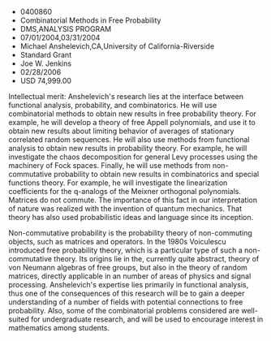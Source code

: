 
* 0400860
* Combinatorial Methods in Free Probability
* DMS,ANALYSIS PROGRAM
* 07/01/2004,03/31/2004
* Michael Anshelevich,CA,University of California-Riverside
* Standard Grant
* Joe W. Jenkins
* 02/28/2006
* USD 74,999.00

Intellectual merit: Anshelevich's research lies at the interface between
functional analysis, probability, and combinatorics. He will use combinatorial
methods to obtain new results in free probability theory. For example, he will
develop a theory of free Appell polynomials, and use it to obtain new results
about limiting behavior of averages of stationary correlated random sequences.
He will also use methods from functional analysis to obtain new results in
probability theory. For example, he will investigate the chaos decomposition for
general Levy processes using the machinery of Fock spaces. Finally, he will use
methods from non-commutative probability to obtain new results in combinatorics
and special functions theory. For example, he will investigate the linearization
coefficients for the q-analogs of the Meixner orthogonal polynomials. Matrices
do not commute. The importance of this fact in our interpretation of nature was
realized with the invention of quantum mechanics. That theory has also used
probabilistic ideas and language since its inception.

Non-commutative probability is the probability theory of non-commuting objects,
such as matrices and operators. In the 1980s Voiculescu introduced free
probability theory, which is a particular type of such a non-commutative theory.
Its origins lie in the, currently quite abstract, theory of von Neumann algebras
of free groups, but also in the theory of random matrices, directly applicable
in an number of areas of physics and signal processing. Anshelevich's expertise
lies primarily in functional analysis, thus one of the consequences of this
research will be to gain a deeper understanding of a number of fields with
potential connections to free probability. Also, some of the combinatorial
problems considered are well-suited for undergraduate research, and will be used
to encourage interest in mathematics among students.
